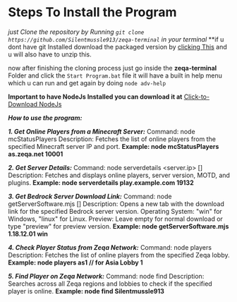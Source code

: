 # Steps To Install the Program
*just Clone the repository by Running `git clone https://github.com/Silentmussle913/zeqa-terminal` in your terminal* **if u dont have git Installed download the packaged version by [clicking This](https://github.com/Silentmussle913/zeqa-terminal/archive/refs/heads/main.zip) and u will also have to unzip this.

now after finishing the cloning process just go inside the **zeqa-terminal** Folder and click the `Start Program.bat` file it will have a built in help menu which u can run and get again by doing `node adv-help`

**Important to have NodeJs Installed you can download it at** [Click-to-Download NodeJs](https://nodejs.org/en/download/package-manager)

***How to use the program:***

***1. Get Online Players from a Minecraft Server:***
   Command: node mcStatusPlayers <serverIp> <serverPort>
   Description: Fetches the list of online players from the specified Minecraft server IP and port.
   **Example: node mcStatusPlayers as.zeqa.net 10001**

***2. Get Server Details:***
   Command: node serverdetails <server.ip> [<port>]
   Description: Fetches and displays online players, server version, MOTD, and plugins.
   **Example: node serverdetails play.example.com 19132**

***3. Get Bedrock Server Download Link:***
   Command: node getServerSoftware.mjs <version> <operating-system> [<preview>]
   Description: Opens a new tab with the download link for the specified Bedrock server version.
   Operating System: "win" for Windows, "linux" for Linux.
   Preview: Leave empty for normal download or type "preview" for preview version.
   **Example: node getServerSoftware.mjs 1.18.12.01 win**

***4. Check Player Status from Zeqa Network:***
   Command: node players <region><lobby>
   Description: Fetches the list of online players from the specified Zeqa lobby.
   **Example: node players as1  // for Asia Lobby 1**

***5. Find Player on Zeqa Network:***
   Command: node find <PlayerName>
   Description: Searches across all Zeqa regions and lobbies to check if the specified player is online.
   **Example: node find Silentmussle913**
